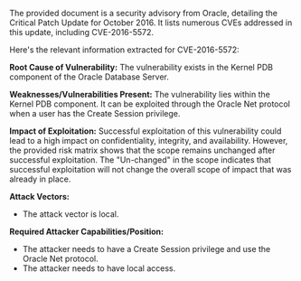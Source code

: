 The provided document is a security advisory from Oracle, detailing the Critical Patch Update for October 2016. It lists numerous CVEs addressed in this update, including CVE-2016-5572.

Here's the relevant information extracted for CVE-2016-5572:

**Root Cause of Vulnerability:** The vulnerability exists in the Kernel PDB component of the Oracle Database Server.

**Weaknesses/Vulnerabilities Present:** The vulnerability lies within the Kernel PDB component. It can be exploited through the Oracle Net protocol when a user has the Create Session privilege.

**Impact of Exploitation:** Successful exploitation of this vulnerability could lead to a high impact on confidentiality, integrity, and availability. However, the provided risk matrix shows that the scope remains unchanged after successful exploitation. The "Un-changed" in the scope indicates that successful exploitation will not change the overall scope of impact that was already in place.

**Attack Vectors:**
   - The attack vector is local.

**Required Attacker Capabilities/Position:**
   - The attacker needs to have a Create Session privilege and use the Oracle Net protocol.
   -  The attacker needs to have local access.